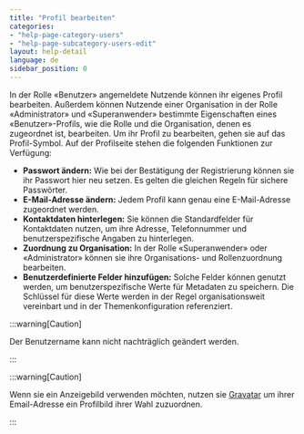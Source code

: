 ```yaml
---
title: "Profil bearbeiten"
categories:
- "help-page-category-users"
- "help-page-subcategory-users-edit"
layout: help-detail
language: de
sidebar_position: 0
---
```


In der Rolle &laquo;Benutzer&raquo; angemeldete Nutzende können ihr eigenes Profil bearbeiten. Außerdem können Nutzende einer Organisation in der Rolle &laquo;Administrator&raquo; und &laquo;Superanwender&raquo; bestimmte Eigenschaften eines &laquo;Benutzer&raquo;-Profils, wie die Rolle und die Organisation, denen es zugeordnet ist, bearbeiten. Um ihr Profil zu bearbeiten, gehen sie auf das Profil-Symbol. Auf der Profilseite stehen die folgenden Funktionen zur Verfügung:

-	**Passwort ändern:** Wie bei der Bestätigung der Registrierung können sie ihr Passwort hier neu setzen. Es gelten die gleichen Regeln für sichere Passwörter.
-	**E-Mail-Adresse ändern:** Jedem Profil kann genau eine E-Mail-Adresse zugeordnet werden.
-	**Kontaktdaten hinterlegen:** Sie können die Standardfelder für Kontaktdaten nutzen, um ihre Adresse, Telefonnummer und benutzerspezifische Angaben zu hinterlegen.
-	**Zuordnung zu Organisation:** In der Rolle &laquo;Superanwender&raquo; oder &laquo;Administrator&raquo; können sie ihre Organisations- und Rollenzuordnung bearbeiten. 
- **Benutzerdefinierte Felder hinzufügen:** Solche Felder können genutzt werden, um benutzerspezifische Werte für Metadaten zu speichern. Die Schlüssel für diese Werte werden in der Regel organisationsweit vereinbart und in der Themenkonfiguration referenziert.


:::warning[Caution]

Der Benutzername kann nicht nachträglich geändert werden.

:::

:::warning[Caution]

Wenn sie ein Anzeigebild verwenden möchten, nutzen sie <a className="alert-link" href="http://www.gravatar.com/" target="_blank">Gravatar</a> um ihrer Email-Adresse ein Profilbild ihrer Wahl zuzuordnen.

:::